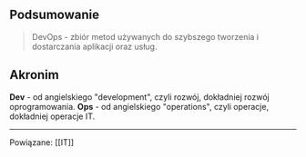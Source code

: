 ## Podsumowanie
>DevOps - zbiór metod używanych do szybszego tworzenia i dostarczania aplikacji oraz usług.

## Akronim
**Dev** - od angielskiego "development", czyli rozwój, dokładniej rozwój oprogramowania.
**Ops** - od angielskiego "operations", czyli operacje, dokładniej operacje IT.

---
Powiązane: [[IT]]